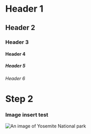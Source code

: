 # Header 1
## Header 2
### Header 3
#### Header 4
##### Header 5
###### Header 6

# Step 2
### Image insert test

![An image of Yosemite National park](https://madera.objects.liquidweb.services/photos/20371-yosemite-may-yosemite-falls-waterfalls-cooks-meadow-spring-2023-1200x800.jpg)
